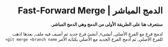 <div  dir="rtl">

#  الدمج المباشر | Fast-Forward Merge

**سنتعرف هنا على الطريقة الأولى من الدمج وهي الدمج المباشر.**

لدمج فرع مع الفرع الأصلي, أنشىء, أنشئ فرع جديد ثم أضيف فيه ملف, بعدها اذهب للفرع الأصلي, ثم أدمج الفرع الجديد مع الأصلي بكتابة الأمر `git merge <branch name>`

 </div>
